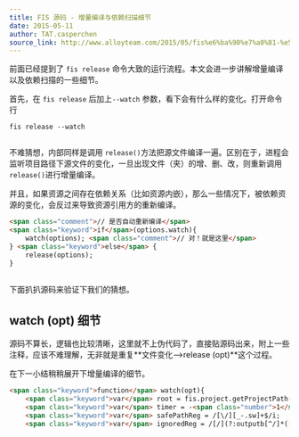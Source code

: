 ```yaml
---
title: FIS 源码 - 增量编译与依赖扫描细节
date: 2015-05-11
author: TAT.casperchen
source_link: http://www.alloyteam.com/2015/05/fis%e6%ba%90%e7%a0%81-%e5%a2%9e%e9%87%8f%e7%bc%96%e8%af%91%e4%b8%8e%e4%be%9d%e8%b5%96%e6%89%ab%e6%8f%8f%e7%bb%86%e8%8a%82/
---
```


<!-- {% raw %} - for jekyll -->

前面已经提到了 `fis release` 命令大致的运行流程。本文会进一步讲解增量编译以及依赖扫描的一些细节。

首先，在 `fis release` 后加上`--watch` 参数，看下会有什么样的变化。打开命令行

    fis release --watch
     

不难猜想，内部同样是调用 `release()`方法把源文件编译一遍。区别在于，进程会监听项目路径下源文件的变化，一旦出现文件（夹）的增、删、改，则重新调用 `release()`进行增量编译。

并且，如果资源之间存在依赖关系（比如资源内嵌），那么一些情况下，被依赖资源的变化，会反过来导致资源引用方的重新编译。

```html
<span class="comment">// 是否自动重新编译</span>
<span class="keyword">if</span>(options.watch){
    watch(options); <span class="comment">// 对！就是这里</span>
} <span class="keyword">else</span> {
    release(options);
}
 
```

下面扒扒源码来验证下我们的猜想。

## watch (opt) 细节

源码不算长，逻辑也比较清晰，这里就不上伪代码了，直接贴源码出来，附上一些注释，应该不难理解，无非就是重复**文件变化–>release (opt)**这个过程。

在下一小结稍稍展开下增量编译的细节。

```html
<span class="keyword">function</span> watch(opt){
    <span class="keyword">var</span> root = fis.project.getProjectPath();
    <span class="keyword">var</span> timer = -<span class="number">1</span>;
    <span class="keyword">var</span> safePathReg = /[\/][_-.sw]+$/i;    <span class="comment">// 是否安全路径（参考）</span>
    <span class="keyword">var</span> ignoredReg = /[/](?:outputb[^/]*([/]|$)|.|fis-conf.js$)/i;  <span c
```


<!-- {% endraw %} - for jekyll -->